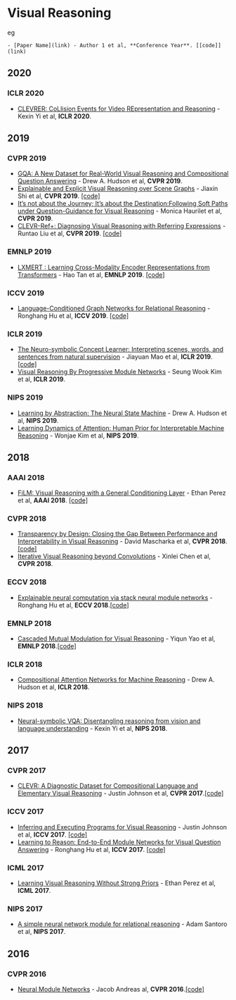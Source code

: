 # Visual Reasoning

eg 
```
- [Paper Name](link) - Author 1 et al, **Conference Year**. [[code]](link)
```
## 2020

### ICLR 2020
- [CLEVRER: CoLlision Events for Video REpresentation and Reasoning](http://arxiv.org/abs/1910.01442) - Kexin Yi et al, **ICLR 2020**. 


## 2019

### CVPR 2019

- [GQA: A New Dataset for Real-World Visual Reasoning and Compositional Question Answering](http://openaccess.thecvf.com/content_CVPR_2019/papers/Hudson_GQA_A_New_Dataset_for_Real-World_Visual_Reasoning_and_Compositional_CVPR_2019_paper.pdf) - Drew A. Hudson et al, **CVPR 2019**. 
- [Explainable and Explicit Visual Reasoning over Scene Graphs](http://arxiv.org/abs/1812.01855) - Jiaxin Shi et al, **CVPR 2019**. [[code]](https://github.com/shijx12/XNM-Net)
- [It’s not about the Journey; It’s about the Destination:Following Soft Paths under Question-Guidance for Visual Reasoning](https://cvhci.anthropomatik.kit.edu/~mhaurile/papers/CVPR2019_SoftPaths.pdf) - Monica Haurilet et al, **CVPR 2019**. 
- [CLEVR-Ref+: Diagnosing Visual Reasoning with Referring Expressions](http://arxiv.org/abs/1901.00850) - Runtao Liu et al, **CVPR 2019**. [[code]](https://cs.jhu.edu/˜cxliu/2019/clevr-ref+)

### EMNLP 2019

- [LXMERT : Learning Cross-Modality Encoder Representations from Transformers](http://arxiv.org/abs/1908.07490) - Hao Tan et al, **EMNLP 2019**. [[code]](https://github.com/airsplay/lxmert)

### ICCV 2019

- [Language-Conditioned Graph Networks for Relational Reasoning](http://arxiv.org/abs/1905.04405) - Ronghang Hu et al, **ICCV 2019**. [[code]](http://ronghanghu.com/lcgn)

### ICLR 2019

- [The Neuro-symbolic Concept Learner: Interpreting scenes, words, and sentences from natural supervision](http://arxiv.org/abs/1904.12584) - Jiayuan Mao et al, **ICLR 2019**. [[code]](https://github.com/vacancy/NSCL-PyTorch-Release)
- [Visual Reasoning By Progressive Module Networks](http://arxiv.org/abs/1904.12584) - Seung Wook Kim et al, **ICLR 2019**. 

### NIPS 2019

- [Learning by Abstraction: The Neural State Machine](http://arxiv.org/abs/1907.03950) - Drew A. Hudson et al, **NIPS 2019**. 
- [Learning Dynamics of Attention: Human Prior for Interpretable Machine Reasoning](http://arxiv.org/abs/1905.11666) - Wonjae Kim et al, **NIPS 2019**. 


## 2018

### AAAI 2018

- [FiLM: Visual Reasoning with a General Conditioning Layer](http://arxiv.org/abs/1709.07871) - Ethan Perez et al, **AAAI 2018**. [[code]](https://github.com/ethanjperez/film)


### CVPR 2018

- [Transparency by Design: Closing the Gap Between Performance and Interpretability in Visual Reasoning](https://arxiv.org/abs/1803.05268) - David Mascharka et al, **CVPR 2018**. [[code]](https://github.com/davidmascharka/tbd-nets)
- [Iterative Visual Reasoning beyond Convolutions](https://arxiv.org/abs/1803.11189) - Xinlei Chen et al, **CVPR 2018**.

### ECCV 2018

- [Explainable neural computation via stack neural module networks](https://arxiv.org/abs/1807.08556) - Ronghang Hu et al, **ECCV 2018**.[[code]](http://ronghanghu.com/snmn/)

### EMNLP 2018

- [Cascaded Mutual Modulation for Visual Reasoning](https://arxiv.org/abs/1809.01943) - Yiqun Yao et al, **EMNLP 2018**.[[code]](https://github.com/FlamingHorizon/CMM-VR)

### ICLR 2018

- [Compositional Attention Networks for Machine Reasoning](http://arxiv.org/abs/1803.03067) - Drew A. Hudson et al, **ICLR 2018**.

### NIPS 2018

- [Neural-symbolic VQA: Disentangling reasoning from vision and language understanding](http://arxiv.org/abs/1810.02338) - Kexin Yi et al, **NIPS 2018**.

## 2017

### CVPR 2017

- [CLEVR: A Diagnostic Dataset for Compositional Language and Elementary Visual Reasoning](https://arxiv.org/abs/1612.06890) - Justin Johnson et al, **CVPR 2017**.[[code]](https://cs.stanford.edu/people/jcjohns/clevr/)

### ICCV 2017

- [Inferring and Executing Programs for Visual Reasoning](https://arxiv.org/abs/1612.06890) - Justin Johnson et al, **ICCV 2017**. [[code]](https://github.com/facebookresearch/clevr-iep)
- [Learning to Reason: End-to-End Module Networks for Visual Question Answering](https://arxiv.org/abs/1704.05526) - Ronghang Hu et al, **ICCV 2017**. [[code]](http://ronghanghu.com/n2nmn/)

### ICML 2017

- [Learning Visual Reasoning Without Strong Priors](http://arxiv.org/abs/1707.03017) - Ethan Perez et al, **ICML 2017**. 

### NIPS 2017
- [A simple neural network module for relational reasoning](https://arxiv.org/abs/1704.05526) - Adam Santoro et al, **NIPS 2017**.


## 2016

### CVPR 2016
- [Neural Module Networks](https://arxiv.org/abs/1511.02799) - Jacob Andreas al, **CVPR 2016**.[[code]](http://github.com/jacobandreas/nmn2)